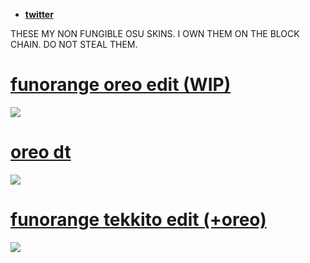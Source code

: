 * [**twitter**](https://twitter.com/kiritomc8023)

THESE MY NON FUNGIBLE OSU SKINS. I OWN THEM ON THE BLOCK CHAIN. DO NOT STEAL THEM.

# [funorange oreo edit (WIP)](https://ori09.s-ul.eu/L4Vc5Eme)
![](https://ori09.s-ul.eu/Z0OhtcUx)

# [oreo dt](https://ori09.s-ul.eu/VjRZ36BJ)
![](https://ori09.s-ul.eu/JAnAOJTY)

# [funorange tekkito edit (+oreo)](https://ori09.s-ul.eu/dE1YaPtV)
![](https://ori09.s-ul.eu/viITP1tl)
